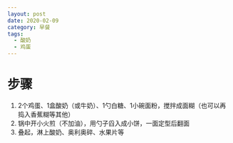 ```yaml
---
layout: post
date: 2020-02-09
category: 早餐
tags:
  - 酸奶
  - 鸡蛋
---
```


# 步骤

1. 2个鸡蛋、1盒酸奶（或牛奶）、1勺白糖、1小碗面粉，搅拌成面糊（也可以再捣入香蕉糊等其他）
3. 锅中开小火煎（不加油），用勺子舀入成小饼，一面定型后翻面
4. 叠起，淋上酸奶、奥利奥碎、水果片等
